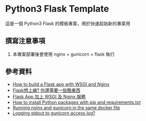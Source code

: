 # Python3 Flask Template

這是一個 Python3 Flask 的模板專案，用於快速起始新的專案用

## 撰寫注意事項

1. 本專案部署後會使用 nginx + gunicorn + flask 執行

## 參考資料

- [How to build a Flask app with WSGI and Nginx](https://kevalnagda.github.io/flask-app-with-wsgi-and-nginx)
- [Flask想上線? 你還需要一些酷東西](https://www.minglunwu.com/notes/2021/flask_plus_wsgi.html)
- [Flask App 加上 WSGI 及 Nginx 服務](https://medium.com/%E5%B7%A5%E7%A8%8B%E9%9A%A8%E5%AF%AB%E7%AD%86%E8%A8%98/flask-app-%E5%8A%A0%E4%B8%8A-wsgi-%E5%8F%8A-nginx-%E6%9C%8D%E5%8B%99-b8bdc60d1dc7)
- [How to install Python packages with pip and requirements.txt](https://note.nkmk.me/en/python-pip-install-requirements/)
- [Running nginx and gunicorn in the same docker file](https://stackoverflow.com/a/70288905)
- [Logging stdout to gunicorn access log?](https://stackoverflow.com/a/63508882)
